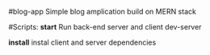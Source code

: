 #blog-app
Simple blog amplication build on MERN stack

#Scripts:
**start**
Run back-end server and client dev-server

**install**
instal client and server dependencies